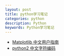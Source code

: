 ```yaml
---
layout: post
title: python学习笔记
categories: python
description: Python
keywords: Python学习笔记
---
```



- [Matplotlib 中文用户指南](https://www.jianshu.com/p/c495e663f0ed)
- [python2 中文字符编码](https://www.jianshu.com/p/b5e50434541a)
